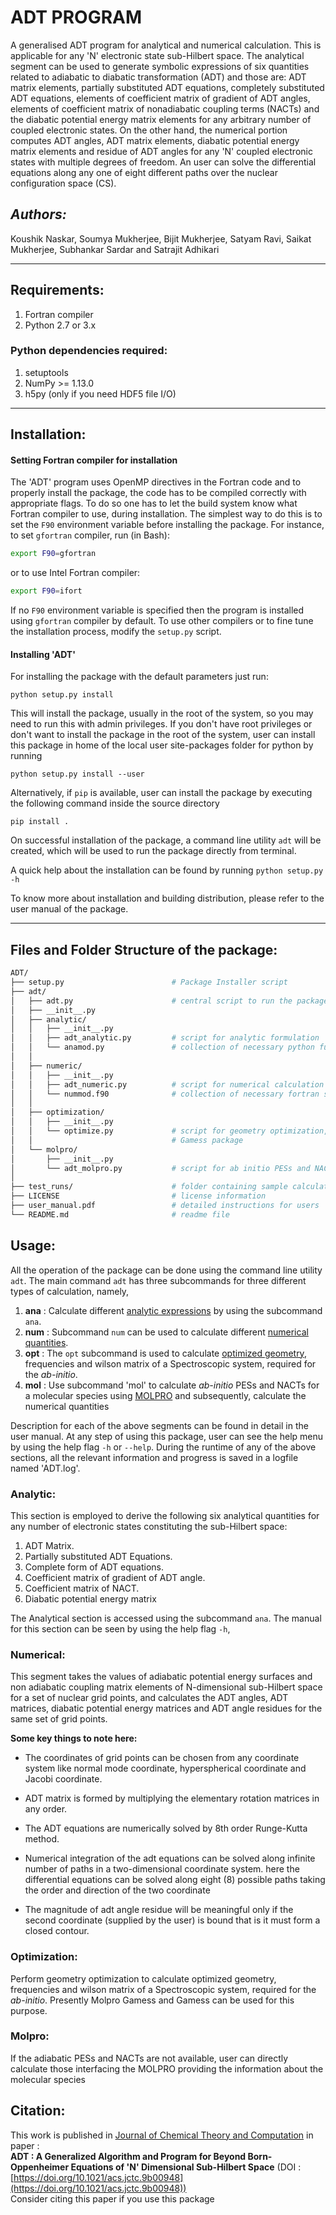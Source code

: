 
# ADT PROGRAM
A generalised ADT program for analytical and numerical calculation. This is applicable for any
'N' electronic state sub-Hilbert space. The analytical segment can be used to generate symbolic
expressions of six quantities related to adiabatic to diabatic transformation (ADT) and those 
are: ADT matrix elements, partially substituted ADT equations, completely substituted ADT equations, 
elements of coefficient matrix of gradient of ADT angles, elements  of coefficient matrix of 
nonadiabatic coupling terms (NACTs) and the diabatic potential energy matrix elements for any 
arbitrary number of coupled electronic states. On the other hand, the numerical portion computes 
ADT angles, ADT matrix elements, diabatic potential energy matrix elements and residue of ADT 
angles for any 'N' coupled electronic states with multiple degrees of freedom. An user can solve 
the differential equations along any one of eight different paths over the nuclear configuration 
space (CS).


## *Authors:*

Koushik Naskar, Soumya Mukherjee, Bijit Mukherjee, Satyam Ravi, Saikat Mukherjee, Subhankar Sardar and Satrajit Adhikari

---

## Requirements: 
1. Fortran compiler
2. Python 2.7 or 3.x  

### Python dependencies required:
1. setuptools
2. NumPy >= 1.13.0
3. h5py (only if you need HDF5 file I/O)

---

## Installation: 

#### Setting Fortran compiler for installation

The 'ADT' program uses OpenMP directives in the Fortran code and to properly install the package, the code has to be compiled correctly with appropriate flags. To do so one has to let the build system know what Fortran compiler to use, during installation. The simplest way to do this is to set the `F90` environment variable before installing the package. 
For instance, to set `gfortran` compiler, run (in Bash):

```bash
export F90=gfortran
```
or to use Intel Fortran compiler:

```bash
export F90=ifort
```
If no `F90` environment variable is specified then the program is installed using `gfortran` compiler by default. To use other compilers or to fine tune the installation process, modify the `setup.py` script.

#### Installing 'ADT'
For installing the package with the default parameters just run:  
```
python setup.py install
```

This will install the package, usually in the root of the system, so you may need to run this with admin privileges. If you don't have root privileges or don't want to install the package in the root of the system, user can install this package in home of the local user site-packages folder for python by 
running  

```
python setup.py install --user
```

Alternatively, if `pip` is available, user can install the package by executing the following command inside the source directory

```
pip install .
```

On successful installation of the package, a command line utility `adt` will be created, which will be used to run the package directly from terminal.

A quick help about the installation can be found by running `python setup.py -h`  

To know more about installation and building distribution, please refer to the user manual of the package.   


---

## Files and Folder Structure of the package:


```bash
ADT/
├── setup.py                        # Package Installer script
├── adt/
│   ├── adt.py                      # central script to run the package
│   ├── __init__.py
│   ├── analytic/
│   │   ├── __init__.py
│   │   ├── adt_analytic.py         # script for analytic formulation
│   │   └── anamod.py               # collection of necessary python functions
│   │
│   ├── numeric/
│   │   ├── __init__.py
│   │   ├── adt_numeric.py          # script for numerical calculation
│   │   └── nummod.f90              # collection of necessary fortran subroutines
│   │
│   ├── optimization/
│   │   ├── __init__.py
│   │   └── optimize.py             # script for geometry optimization, frequency and wilson matrix by MOLPRO or Gaussian or 
│   │                               # Gamess package   
│   └── molpro/
│       ├── __init__.py
│       └── adt_molpro.py           # script for ab initio PESs and NACTs calculations by MOLPRO  
│ 
├── test_runs/                      # folder containing sample calculations
├── LICENSE                         # license information
├── user_manual.pdf                 # detailed instructions for users
└── README.md                       # readme file
```

## Usage:

All the operation of the package can be done using the command line utility `adt`. The main command `adt` has three subcommands for three different 
types of calculation, namely,
  
1. __ana__ : Calculate different [analytic expressions](#analytic) by using the subcommand `ana`.
2. __num__ : Subcommand `num` can be used to calculate different [numerical quantities](#numerical).
3. __opt__ : The `opt` subcommand is used to calculate [optimized geometry](#optimization), frequencies and wilson matrix of a Spectroscopic system, required for the _ab-initio_.
4. __mol__ : Use subcommand 'mol' to calculate _ab-initio_ PESs and NACTs for a molecular species using [MOLPRO](#molpro) and subsequently, calculate the numerical quantities

Description for each of the above segments can be found in detail in the user manual. At any step of using this package, user can see the help menu by using the help flag `-h` or `--help`. During the runtime of any of the above sections, all the relevant information and progress is saved in a logfile named 'ADT.log'.


### Analytic:
This section is employed to derive the following six analytical quantities for any number of electronic states constituting the sub-Hilbert space:

1. ADT Matrix.
2. Partially substituted ADT Equations.
3. Complete form of ADT equations.
4. Coefficient matrix of gradient of ADT angle.
5. Coefficient matrix of NACT.
6. Diabatic potential energy matrix

The Analytical section is accessed using the subcommand `ana`. The manual for this section can be seen by using the help flag `-h`,


### Numerical: 
This segment takes the values of adiabatic potential energy surfaces and non adiabatic coupling matrix elements of N-dimensional sub-Hilbert 
space for a set of nuclear grid points, and calculates the ADT angles, ADT matrices, diabatic potential energy matrices and ADT angle 
residues for the same set of grid points.

__Some key things to note here:__ 

* The coordinates of grid points can be chosen from any coordinate system like 
    normal mode coordinate, hyperspherical coordinate and Jacobi coordinate.

* ADT matrix is formed by multiplying the elementary rotation matrices in any order. 

* The ADT equations are numerically solved by 8th order Runge-Kutta method.

* Numerical integration of the adt equations can be solved along infinite number of
    paths in a two-dimensional coordinate system. here the differential equations can 
    be solved along eight (8) possible paths taking the order and direction of the two coordinate 

* The magnitude of adt angle residue will be meaningful only if the second coordinate
     (supplied by the user) is bound that is it must form a closed contour. 

### Optimization:
Perform geometry optimization to calculate optimized geometry, frequencies and wilson matrix of a Spectroscopic system, required for the _ab-initio_. Presently Molpro Gamess and Gamess can be used for this purpose.

### Molpro:
If the adiabatic PESs and NACTs are not available, user can directly calculate those interfacing the MOLPRO providing the information about the molecular species

## Citation:
This work is published in [Journal of Chemical Theory and Computation](https://pubs.acs.org/journal/jctcce) in paper :  
**ADT : A Generalized Algorithm and Program for Beyond Born-Oppenheimer Equations of 'N' Dimensional Sub-Hilbert Space** (DOI : [https://doi.org/10.1021/acs.jctc.9b00948](https://doi.org/10.1021/acs.jctc.9b00948))  
Consider citing this paper if you use this package 
